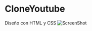 # CloneYoutube
Diseño con HTML y CSS
![ScreenShot](https://raw.github.com/Gamas-G/CloneYoutube/master/Screen/YoutubeClone.png)
